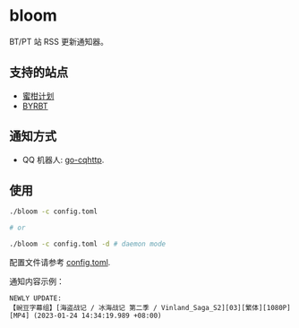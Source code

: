 # bloom

BT/PT 站 RSS 更新通知器。

## 支持的站点

- [蜜柑计划](https://mikanani.me/)
- [BYRBT](https://byr.pt/)

## 通知方式

- QQ 机器人: [go-cqhttp](https://github.com/Mrs4s/go-cqhttp).

## 使用

```bash
./bloom -c config.toml

# or

./bloom -c config.toml -d # daemon mode
```

配置文件请参考 [config.toml](examples/config.toml).

通知内容示例：

```
NEWLY UPDATE:
【豌豆字幕组】[海盗战记 / 冰海战记 第二季 / Vinland_Saga_S2][03][繁体][1080P][MP4] (2023-01-24 14:34:19.989 +08:00)
```